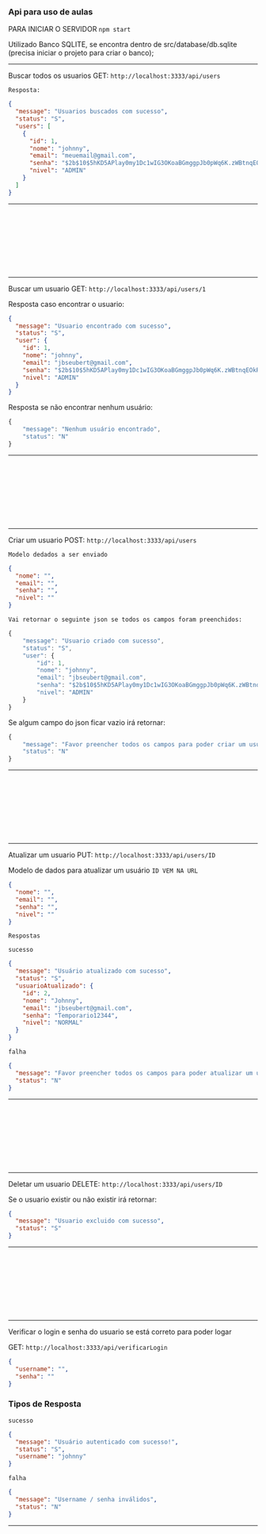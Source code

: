 ### Api para uso de aulas

PARA INICIAR O SERVIDOR `npm start`

Utilizado Banco SQLITE, se encontra dentro de src/database/db.sqlite (precisa iniciar o projeto para criar o banco);

---

Buscar todos os usuarios GET: `http://localhost:3333/api/users`

`Resposta:`

```json
{
  "message": "Usuarios buscados com sucesso",
  "status": "S",
  "users": [
    {
      "id": 1,
      "nome": "johnny",
      "email": "meuemail@gmail.com",
      "senha": "$2b$10$5hKD5APlay0my1Dc1wIG3OKoaBGmggpJb0pWq6K.zWBtnqEOkRhx2",
      "nivel": "ADMIN"
    }
  ]
}
```

---

<br> 
<br> 
<br> 
<br> 
<br> 
<br> 
<br>

---

Buscar um usuario GET: `http://localhost:3333/api/users/1`

Resposta caso encontrar o usuario:

```json
{
  "message": "Usuario encontrado com sucesso",
  "status": "S",
  "user": {
    "id": 1,
    "nome": "johnny",
    "email": "jbseubert@gmail.com",
    "senha": "$2b$10$5hKD5APlay0my1Dc1wIG3OKoaBGmggpJb0pWq6K.zWBtnqEOkRhx2",
    "nivel": "ADMIN"
  }
}
```

Resposta se não encontrar nenhum usuário:

```js
{
    "message": "Nenhum usuário encontrado",
    "status": "N"
}
```

---

<br> 
<br> 
<br> 
<br> 
<br> 
<br> 
<br>

---

Criar um usuario POST: `http://localhost:3333/api/users`

`Modelo dedados a ser enviado`

```json
{
  "nome": "",
  "email": "",
  "senha": "",
  "nivel": ""
}
```

`Vai retornar o seguinte json se todos os campos foram preenchidos:`

```js
{
    "message": "Usuario criado com sucesso",
    "status": "S",
    "user": {
        "id": 1,
        "nome": "johnny",
        "email": "jbseubert@gmail.com",
        "senha": "$2b$10$5hKD5APlay0my1Dc1wIG3OKoaBGmggpJb0pWq6K.zWBtnqEOkRhx2",
        "nivel": "ADMIN"
    }
}
```

Se algum campo do json ficar vazio irá retornar:

```js
{
    "message": "Favor preencher todos os campos para poder criar um usuário",
    "status": "N"
}
```

---

<br> 
<br> 
<br> 
<br> 
<br> 
<br> 
<br>

---

Atualizar um usuario PUT: `http://localhost:3333/api/users/ID`

Modelo de dados para atualizar um usuário `ID VEM NA URL`

```json
{
  "nome": "",
  "email": "",
  "senha": "",
  "nivel": ""
}
```

`Respostas`

`sucesso`

```json
{
  "message": "Usuário atualizado com sucesso",
  "status": "S",
  "usuarioAtualizado": {
    "id": 2,
    "nome": "Johnny",
    "email": "jbseubert@gmail.com",
    "senha": "Temporario12344",
    "nivel": "NORMAL"
  }
}
```

`falha`

```json
{
  "message": "Favor preencher todos os campos para poder atualizar um usuário",
  "status": "N"
}
```

---

<br> 
<br> 
<br> 
<br> 
<br> 
<br> 
<br>

---

Deletar um usuario DELETE: `http://localhost:3333/api/users/ID`

Se o usuario existir ou não existir irá retornar:

```json
{
  "message": "Usuario excluido com sucesso",
  "status": "S"
}
```

---

<br> 
<br> 
<br> 
<br> 
<br> 
<br> 
<br>

---

Verificar o login e senha do usuario se está correto para poder logar

GET: `http://localhost:3333/api/verificarLogin`

```json
{
  "username": "",
  "senha": ""
}
```

### Tipos de Resposta

`sucesso`

```json
{
  "message": "Usuário autenticado com sucesso!",
  "status": "S",
  "username": "johnny"
}
```

`falha`

```json
{
  "message": "Username / senha inválidos",
  "status": "N"
}
```

---
